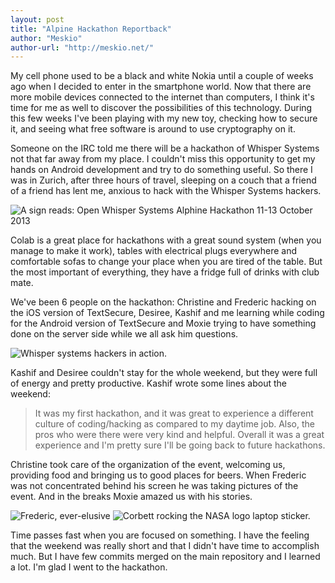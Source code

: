 ```yaml
---
layout: post
title: "Alpine Hackathon Reportback"
author: "Meskio"
author-url: "http://meskio.net/"
---
```


My cell phone used to be a black and white Nokia until a couple of weeks ago when I decided to enter in the smartphone world. 
Now that there are more mobile devices connected to the internet than computers, I think it's time for me as well to discover 
the possibilities of this technology. During this few weeks I've been playing with my new toy, checking how to secure it, and seeing 
what free software is around to use cryptography on it.

<!--more-->

Someone on the IRC told me there will be a hackathon of Whisper Systems not that far away from my place. I couldn't miss this 
opportunity to get my hands on Android development and try to do something useful. So there I was in Zurich, after three 
hours of travel, sleeping on a couch that a friend of a friend has lent me, anxious to hack with the Whisper Systems hackers.

<img src="/blog/images/alpine_sign.jpg" class="nice" alt="A sign reads: Open Whisper Systems Alphine Hackathon 11-13 October 2013"/>

Colab is a great place for hackathons with a great sound system (when you manage to make it work), tables with electrical 
plugs everywhere and comfortable sofas to change your place when you are tired of the table. But the most important of 
everything, they have a fridge full of drinks with club mate.

We've been 6 people on the hackathon: Christine and Frederic hacking on the iOS version of TextSecure, Desiree, Kashif and 
me learning while coding for the Android version of TextSecure and Moxie trying to have something done on the server side 
while we all ask him questions.

<img src="/blog/images/alpine_action.jpg" class="nice" alt="Whisper systems hackers in action."/>

Kashif and Desiree couldn't stay for the whole weekend, but they were full of energy and pretty productive. Kashif wrote 
some lines about the weekend:

> It was my first hackathon, and it was great to experience a different culture
> of coding/hacking as compared to my daytime job. Also, the pros who were there
> were very kind and helpful. Overall it was a great experience and I'm pretty
> sure I'll be going back to future hackathons.

Christine took care of the organization of the event, welcoming us, providing food and bringing us to good places for beers. 
When Frederic was not concentrated behind his screen he was taking pictures of the event. And in the breaks Moxie amazed us with 
his stories.

<img src="/blog/images/alpine_anon.jpg" class="nice" alt="Frederic, ever-elusive"/>

<img src="/blog/images/alpine_rocket.jpg" class="nice" alt="Corbett rocking the NASA logo laptop sticker." />

Time passes fast when you are focused on something. I have the feeling that the weekend was really short and that I didn't have 
time to accomplish much. But I have few commits merged on the main repository and I learned a lot. I'm glad I went to the 
hackathon.
